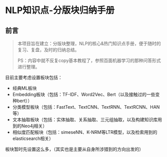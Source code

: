 # NLP知识点-分版块归纳手册

## 前言

> 本项目旨在建立：分版块整理，NLP的核心&热门知识点手册，便于随时的复习、复盘，及时的归纳总结。
>
> PS：内容中就不反复copy基本教程了，参照百面机器学习的那种问答形式进行整理。

目前主要考虑设置板块包括：

- 经典ML板块
- Embedding板块（包括：TF-IDF、Word2Vec、Bert（以及接触过的一些变种bert））
- 分类模型板块（包括：FastText、TextCNN、TextRNN、TextRCNN、HAN等）
- 文本抽取板块（包括：实体抽取、关系抽取、三元组抽取，以及构建知识库用到的Neo4j相关）
- 相似度匹配板块（包括：simeseNN、K-NRM等LTR模型，以及检索用到的elasticsearch相关）

板块暂时先设置这么多，（其实也是主要从自身所涉猎到的方向出发的）